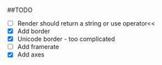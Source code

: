 ##TODO
- [ ] Render should return a string or use operator<<
- [x] Add border
- [x] Unicode border - too complicated
- [ ] Add framerate
- [x] Add axes
